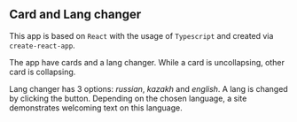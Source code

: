 ## Card and Lang changer
This app is based on `React` with the usage of `Typescript` and created via `create-react-app`.

The app have cards and a lang changer. While a card is uncollapsing, other card is collapsing.

Lang changer has 3 options: *russian*, *kazakh* and *english*. A lang is changed by clicking the button. Depending on the chosen language, a site demonstrates welcoming text on this language.